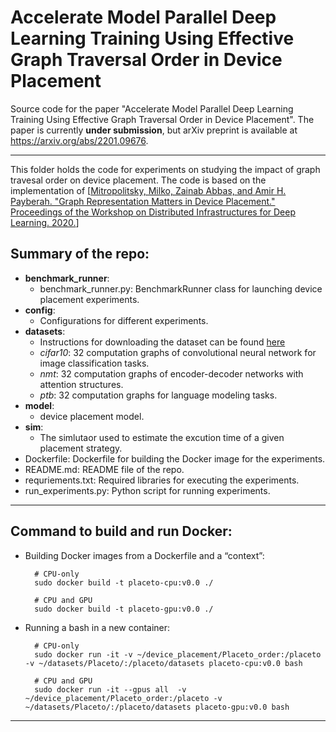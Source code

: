 # Accelerate Model Parallel Deep Learning Training Using Effective Graph Traversal Order in Device Placement

Source code for the paper "Accelerate Model Parallel Deep Learning Training Using Effective Graph Traversal Order in Device Placement". The paper is currently **under submission**, but arXiv preprint is available at https://arxiv.org/abs/2201.09676.

---

This folder holds the code for experiments on studying the impact of graph travesal order on device placement.
The code is based on the implementation of \[[Mitropolitsky, Milko, Zainab Abbas, and Amir H. Payberah. "Graph Representation Matters in Device Placement." Proceedings of the Workshop on Distributed Infrastructures for Deep Learning. 2020.](https://github.com/mmitropolitsky/device-placement)\]


## Summary of the repo:
- **benchmark_runner**:
  - benchmark_runner.py: BenchmarkRunner class for launching device placement experiments.
- **config**: 
  - Configurations for different experiments.
- **datasets**:
  - Instructions for downloading the dataset can be found [here](https://github.com/aravic/generalizable-device-placement/tree/master/datasets#readme)
  - *cifar10*: 32 computation graphs of convolutional neural network for image classification tasks.
  - *nmt*: 32 computation graphs of encoder-decoder networks with attention structures.
  - *ptb*: 32 computation graphs for language modeling tasks.
- **model**:
  - device placement model.
- **sim**:
  - The simlutaor used to estimate the excution time of a given placement strategy.
- Dockerfile: Dockerfile for building the Docker image for the experiments.
- README.md: README file of the repo.
- requriements.txt: Required libraries for executing the experiments.
- run_experiments.py: Python script for running experiments.


---

## Command to build and run Docker:
- Building Docker images from a Dockerfile and a “context”:
        
        # CPU-only
        sudo docker build -t placeto-cpu:v0.0 ./
        
        # CPU and GPU
        sudo docker build -t placeto-gpu:v0.0 ./

- Running a bash in a new container:
        
        # CPU-only
        sudo docker run -it -v ~/device_placement/Placeto_order:/placeto -v ~/datasets/Placeto/:/placeto/datasets placeto-cpu:v0.0 bash

        # CPU and GPU
        sudo docker run -it --gpus all  -v ~/device_placement/Placeto_order:/placeto -v ~/datasets/Placeto/:/placeto/datasets placeto-gpu:v0.0 bash

---